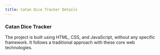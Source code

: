 ```yaml
---
title: Catan Dice Tracker Details
---
```


### Catan Dice Tracker

The project is built using HTML, CSS, and JavaScript, without any specific framework. It follows a traditional approach with these core web technologies.